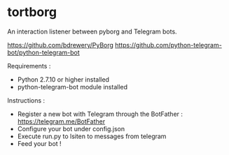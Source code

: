 # tortborg
An interaction listener between pyborg and Telegram bots.

https://github.com/bdrewery/PyBorg
https://github.com/python-telegram-bot/python-telegram-bot

Requirements :
- Python 2.7.10 or higher installed
- python-telegram-bot module installed

Instructions :
- Register a new bot with Telegram through the BotFather : https://telegram.me/BotFather
- Configure your bot under config.json
- Execute run.py to lsiten to messages from telegram
- Feed your bot !
